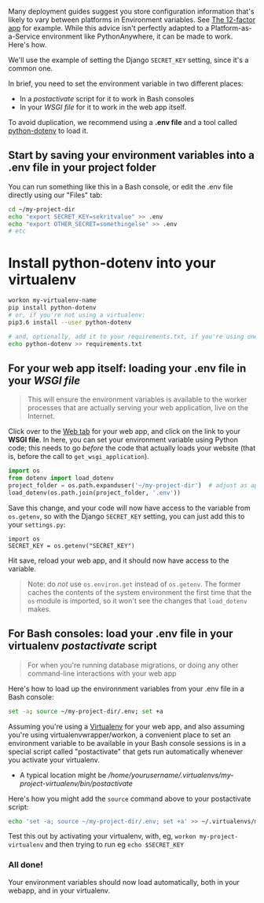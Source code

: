 <!--
.. title: How to set environment variables for your web apps (for SECRET_KEY etc)
.. slug: environment-variables-for-web-apps
.. date: 2015-12-22 12:35:28 UTC+01:00
.. tags:
.. category:
.. link:
.. description:
.. type: text
-->


Many deployment guides suggest you store configuration information that's
likely to vary between platforms in Environment variables.  See [The 12-factor
app](http://12factor.net/config) for example.  While this advice isn't perfectly
adapted to a Platform-as-a-Service environment like PythonAnywhere, it can be made
to work.  Here's how.

We'll use the example of setting the Django `SECRET_KEY` setting, since it's a
common one.

In brief, you need to set the environment variable in two different places:

* In a *postactivate* script for it to work in Bash consoles
* In your *WSGI file* for it to work in the web app itself.

To avoid duplication, we recommend using a **.env file** and a tool called
[python-dotenv](https://github.com/theskumar/python-dotenv) to load it.

## Start by saving your environment variables into a .env file in your project folder

You can run something like this in a Bash console, or edit the .env file directly
using our "Files" tab:
```bash
cd ~/my-project-dir
echo "export SECRET_KEY=sekritvalue" >> .env
echo "export OTHER_SECRET=somethingelse" >> .env
# etc
```

# Install python-dotenv into your virtualenv

```bash
workon my-virtualenv-name
pip install python-dotenv
# or, if you're not using a virtualenv:
pip3.6 install --user python-dotenv

# and, optionally, add it to your requirements.txt, if you're using one:
echo python-dotenv >> requirements.txt
```

## For your web app itself:  loading your .env file in your *WSGI file*

> This will ensure the environment variables is available to the worker
> processes that are actually serving your web application, live on the
> Internet.

Click over to the [Web tab](https://www.pythonanywhere.com/web_app_setup/) for your web app,
and click on the link to your **WSGI file**.  In here, you can set your environment variable
using Python code; this needs to go *before* the code that actually loads
your website (that is, before the call to `get_wsgi_application`).

```python
import os
from dotenv import load_dotenv
project_folder = os.path.expanduser('~/my-project-dir')  # adjust as appropriate
load_dotenv(os.path.join(project_folder, '.env'))
```

Save this change, and your code will now have access to the variable from `os.getenv`,
so with the Django `SECRET_KEY` setting, you can just add this to your `settings.py`:

    import os
    SECRET_KEY = os.getenv("SECRET_KEY")

Hit save, reload your web app, and it should now have access to the variable.

> Note: do *not* use `os.environ.get` instead of `os.getenv`.  The former caches
> the contents of the system environment the first time that the `os` module is
> imported, so it won't see the changes that `load_dotenv` makes.


## For Bash consoles:  load your .env file in your virtualenv *postactivate* script

> For when you're running database migrations, or doing any other command-line
> interactions with your web app

Here's how to load up the environnment variables from your .env file in a Bash console:
```bash
set -a; source ~/my-project-dir/.env; set +a
```

Assuming you're using a [Virtualenv](/pages/Virtualenvs) for your web app, and also
assuming you're using virtualenvwrapper/workon, a
convenient place to set an environment variable to be available in your Bash
console sessions is in a special script called "postactivate" that gets run
automatically whenever you activate your virtualenv.

* A typical location might be */home/yourusername/.virtualenvs/my-project-virtualenv/bin/postactivate*

Here's how you might add the `source` command above to your postactivate script:

```bash
echo 'set -a; source ~/my-project-dir/.env; set +a' >> ~/.virtualenvs/my-project-virtualenv/bin/postactivate
```

Test this out by activating your virtualenv, with, eg, `workon
my-project-virtualenv` and then trying to run eg `echo $SECRET_KEY`


### All done!

Your environment variables should now load automatically, both in your webapp,
and in your virtualenv.
